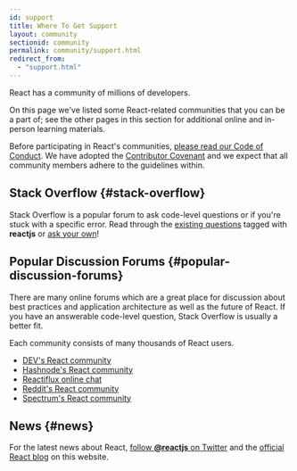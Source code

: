 ```yaml
---
id: support
title: Where To Get Support
layout: community
sectionid: community
permalink: community/support.html
redirect_from:
  - "support.html"
---
```


React has a community of millions of developers.

On this page we've listed some React-related communities that you can be a part of; see the other pages in this section for additional online and in-person learning materials.

Before participating in React's communities, [please read our Code of Conduct](https://github.com/facebook/react/blob/master/CODE_OF_CONDUCT.md). We have adopted the [Contributor Covenant](https://www.contributor-covenant.org/) and we expect that all community members adhere to the guidelines within.

## Stack Overflow {#stack-overflow}

Stack Overflow is a popular forum to ask code-level questions or if you're stuck with a specific error. Read through the [existing questions](https://stackoverflow.com/questions/tagged/reactjs) tagged with **reactjs** or [ask your own](https://stackoverflow.com/questions/ask?tags=reactjs)!

## Popular Discussion Forums {#popular-discussion-forums}

There are many online forums which are a great place for discussion about best practices and application architecture as well as the future of React. If you have an answerable code-level question, Stack Overflow is usually a better fit.

Each community consists of many thousands of React users.

* [DEV's React community](https://dev.to/t/react)
* [Hashnode's React community](https://hashnode.com/n/reactjs)
* [Reactiflux online chat](https://discord.gg/reactiflux)
* [Reddit's React community](https://www.reddit.com/r/reactjs/)
* [Spectrum's React community](https://spectrum.chat/react)

## News {#news}

For the latest news about React, [follow **@reactjs** on Twitter](https://twitter.com/reactjs) and the [official React blog](/blog/) on this website.
